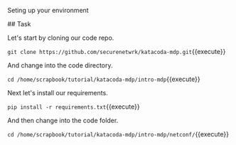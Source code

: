 Seting up your environment

## Task

Let's start by cloning our code repo.

`git clone https://github.com/securenetwrk/katacoda-mdp.git`{{execute}}

And change into the code directory. 

`cd /home/scrapbook/tutorial/katacoda-mdp/intro-mdp`{{execute}}

Next let's install our requirements. 

`pip install -r requirements.txt`{{execute}}

And then change into the code folder. 

`cd /home/scrapbook/tutorial/katacoda-mdp/intro-mdp/netconf/`{{execute}}
